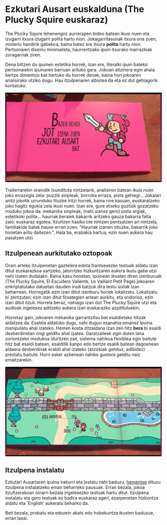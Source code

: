 # Ezkutari Ausart euskalduna (The Plucky Squire euskaraz)

The Plucky Squire lehenengoz aurrerapen bideo batean ikusi nuen eta izugarri itxura izugarri polita hartu nion. Jokagarritasunak itxura ona zuen, misterio handirik gabekoa, baina batez ere itxura **polita** hartu nion. Pertsonaien diseinu minimalista, haurrentzako ipuin itxurako marrazkiak zoragarriak ziren.

Dena biltzen du ipuinen estetika horrek, izan ere, literalki ipuin bateko pertsonaiekin ipuinaren barruan arituko gara. Jokoan aitzinera egin ahala bertze dimentsio bat hartuko du horrek denak, baina hori jokoaren analisirako utziko dugu. Hau itzulpenaren albistea da eta ez dut gehiagorik kontatuko.

![](irudiak/bazen_behin.png)

Trailerrarekin oraindik txundituta nintzelarik, analisiren batean ikusi nuen joko errazegia zela: puzzle sinpleak, borroka erraza, pista gehiegi... Jokalari anitz jokotik urrunduko lituzke iritzi horrek, baina nire kasuan, euskaratzeko joko hagitz egokia zela ikusi nuen. Izan ere, gure etxeko guztiok gozatzeko moduko jokoa da: mekanika sinpleak, (nahi izanez gero) pista argiak, estetikoki polita... haurrak beraiek bakarrik aritzeko gauza bakarra falta zaio: euskaraz egotea. Itzultzen hasiko ote nintzen pentsatzen ari nintzela, familiakide batek hauxe erran zuen: "Haurrak izanen nituzke, bakarrik joko honetan aritu daitezen.". Hala ba, erabakia hartua, ezin nuen aukera hau pasatzen utzi.

## Itzulpenean aurkitutako oztopoak

Orain arteko itzulpenetan gaztelera edota frantsesezko testuak aldatu izan ditut euskarazkoa sartzeko, jatorrizko hizkuntzaren aukera ikutu gabe utzi nahi izaten dudalako. Baina kasu honetan, ipuinean ikusten diren izenburuak (The Plucky Squire, El Escudero Valiente, Le Vaillant Petit Page) jokoaren enkriptatutako datuetan dauden irudi batzuk dira testu soilak izan beharrean. Horregatik ezin izan ditut izenburu horiek lokalizatu. Lokalizatu bi zentzutan: ezin izan ditut fitxategien artean aurkitu, eta ondorioz, ezin izan ditut itzuli. Horrela beraz, nahiago izan dut The Plucky Squire utzi eta audioak ingelesez aditzeko aukera izan euskarazko azpitituluekin.

Horretaz gain, jokoaren mekanika garrantzitsu bat esaldietako hitzak aldatzea da. Esaldia aldatuko dugu, nahi dugun esanahia emanez ipuina manipulatu ahal izateko. Hemen kosta zitzaidana izan zen hitz __bera__ bi esaldi desberdinetan ongi gelditu ahal izatea. Garatzaileek egin duten lana zoriontzeko modukoa iduritzen zait, sistema nahikoa flexiblea egin baitute hitz bat esaldi batean, esalditik kanpo edo bertze esaldi batean dagoenean aldaera desberdinak erabili ahal izateko (atzizkiak gehituz, adibidez) prestatu baitute. Horri esker azkenean nahiko gustora gelditu naiz emaitzarekin.

![](irudiak/esaldia_aldatzen.png)


## Itzulpena instalatu

Ezkutari Ausartaren ipuina irakurri eta jostatu nahi baduzu, [hementxe](./readme.md) dituzu itzulpena instalatzeko eman beharreko pausuak. Erran bezala, jokoa itzultzerakoan oinarri bezala ingelesezko testuak hartu ditut. Itzulpena instalatu eta gero testuak ez badira euskaraz ageri, ezarpenetan hizkuntza aldatu eta 'English' aukeratu beharko da.

Beti bezala, probatu eta edozein akats edo hobekuntza ikusten baduzue, erran lasai.
